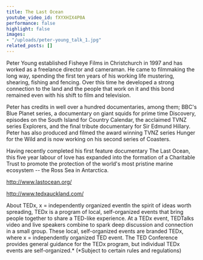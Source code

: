 ```yaml
---
title: The Last Ocean
youtube_video_id: fXYXHIX4P0A
performance: false
highlight: false
images:
- "/uploads/peter-young_talk_1.jpg"
related_posts: []
---
```


Peter Young established Fisheye Films in Christchurch in 1997 and has worked as a freelance director and cameraman. He came to filmmaking the long way, spending the first ten years of his working life mustering, shearing, fishing and fencing. Over this time he developed a strong connection to the land and the people that work on it and this bond remained even with his shift to film and television.

Peter has credits in well over a hundred documentaries, among them; BBC's Blue Planet series, a documentary on giant squids for prime time Discovery, episodes on the South Island for Country Calendar, the acclaimed TVNZ series Explorers, and the final tribute documentary for Sir Edmund Hillary. Peter has also produced and filmed the award winning TVNZ series Hunger for the Wild and is now working on his second series of Coasters. 

Having recently completed his first feature documentary The Last Ocean, this five year labour of love has expanded into the formation of a Charitable Trust to promote the protection of the world's most pristine marine ecosystem -- the Ross Sea in Antarctica.

http://www.lastocean.org/

http://www.tedxauckland.com/

About TEDx, x = independently organized eventIn the spirit of ideas worth spreading, TEDx is a program of local, self-organized events that bring people together to share a TED-like experience. At a TEDx event, TEDTalks video and live speakers combine to spark deep discussion and connection in a small group. These local, self-organized events are branded TEDx, where x = independently organized TED event. The TED Conference provides general guidance for the TEDx program, but individual TEDx events are self-organized.* (*Subject to certain rules and regulations)
